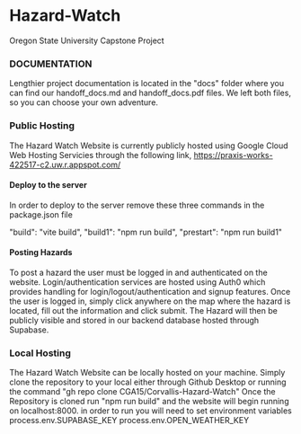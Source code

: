 # Hazard-Watch
 Oregon State University Capstone Project

### DOCUMENTATION
Lengthier project documentation is located in the "docs" folder where you can find our handoff_docs.md and handoff_docs.pdf files.  We left both files, so you can choose your own adventure.

### Public Hosting
The Hazard Watch Website is currently publicly hosted using Google Cloud Web Hosting Servicies through the following link, 
https://praxis-works-422517-c2.uw.r.appspot.com/

#### Deploy to the server
In order to deploy to the server remove these three commands in the package.json file

"build": "vite build",
"build1": "npm run build",
"prestart": "npm run build1"

#### Posting Hazards
To post a hazard the user must be logged in and authenticated on the website. Login/authentication services are hosted using Auth0 which provides handling for login/logout/authentication and signup features.
Once the user is logged in, simply click anywhere on the map where the hazard is located, fill out the information and click submit. The Hazard will then be publicly visible and stored in our backend database hosted through Supabase.

### Local Hosting
The Hazard Watch Website can be locally hosted on your machine. Simply clone the repository to your local either through Github Desktop or running the command "gh repo clone CGA15/Corvallis-Hazard-Watch" 
Once the Repository is cloned run "npm run build" and the website will begin running on localhost:8000.
in order to run you will need to set environment variables 
process.env.SUPABASE_KEY
process.env.OPEN_WEATHER_KEY